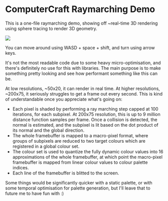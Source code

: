 
# ComputerCraft Raymarching Demo

This is a one-file raymarching demo, showing off ~real-time 3D rendering using
sphere tracing to render 3D geometry.

![](https://i.imgur.com/HXbwXNt.png)

You can move around using WASD + space + shift, and turn using arrow keys.

It's not the most readable code due to some heavy micro-optimisation, and
there's definitely no use for this with libraries. The main purpose is to make
something pretty looking and see how performant something like this can be.

At low resolutions, ~50x20, it can render in real time. At higher resolutions,
~200x75, it seriously struggles to get a frame out every second. This is kind of
understandable once you appreciate what's going on:

* Each pixel is shaded by performing a ray marching step capped at 100
  iterations, for each subpixel. At 200x75 resolution, this is up to 9 million
  distance function samples per frame. Once a collision is detected, the normal
  is estimated, and the subpixel is lit based on the dot product of its normal
  and the global direction.
* The whole framebuffer is mapped to a macro-pixel format, where groups of
  subpixels are reduced to two target colours which are registered in a global
  colour set.
* The colour set is used to quantize the fully dynamic colour values into 16
  approximations of the whole framebuffer, at which point the macro-pixel
  framebuffer is mapped from linear colour values to colour palette indices.
* Each line of the framebuffer is blitted to the screen.

Some things would be significantly quicker with a static palette, or with some
temporal optimisation for palette generation, but I'll leave that to future me
to have fun with :)

